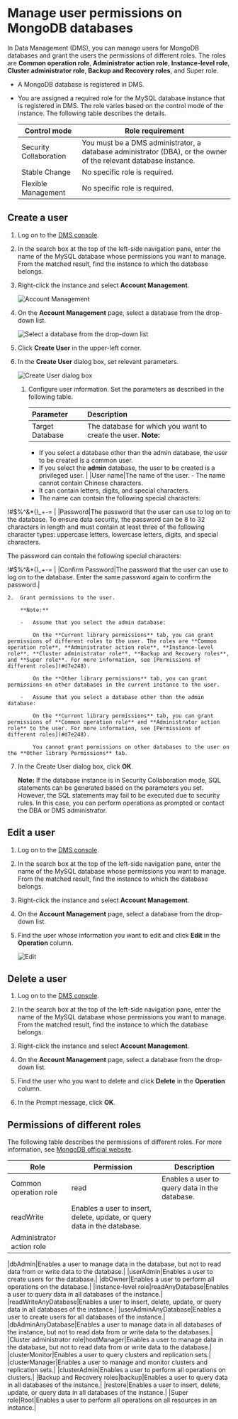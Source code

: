 # Manage user permissions on MongoDB databases

In Data Management \(DMS\), you can manage users for MongoDB databases and grant the users the permissions of different roles. The roles are **Common operation role**, **Administrator action role**, **Instance-level role**, **Cluster administrator role**, **Backup and Recovery roles**, and Super role.

-   A MongoDB database is registered in DMS.
-   You are assigned a required role for the MySQL database instance that is registered in DMS. The role varies based on the control mode of the instance. The following table describes the details.

    |Control mode|Role requirement|
    |------------|----------------|
    |Security Collaboration|You must be a DMS administrator, a database administrator \(DBA\), or the owner of the relevant database instance.|
    |Stable Change|No specific role is required.|
    |Flexible Management|No specific role is required.|


## Create a user

1.  Log on to the [DMS console](https://dms.alibabacloud.com/).

2.  In the search box at the top of the left-side navigation pane, enter the name of the MySQL database whose permissions you want to manage. From the matched result, find the instance to which the database belongs.

3.  Right-click the instance and select **Account Management**.

    ![Account Management](https://static-aliyun-doc.oss-accelerate.aliyuncs.com/assets/img/en-US/4629280061/p146079.png)

4.  On the **Account Management** page, select a database from the drop-down list.

    ![Select a database from the drop-down list](https://static-aliyun-doc.oss-accelerate.aliyuncs.com/assets/img/en-US/8607711061/p166287.png)

5.  Click **Create User** in the upper-left corner.

6.  In the **Create User** dialog box, set relevant parameters.

    ![Create User dialog box](https://static-aliyun-doc.oss-accelerate.aliyuncs.com/assets/img/en-US/9607711061/p165556.png)

    1.  Configure user information. Set the parameters as described in the following table.

        |Parameter|Description|
        |:--------|:----------|
        |Target Database|The database for which you want to create the user. **Note:**

        -   If you select a database other than the admin database, the user to be created is a common user.
        -   If you select the **admin** database, the user to be created is a privileged user. |
        |User name|The name of the user.         -   The name cannot contain Chinese characters.
        -   It can contain letters, digits, and special characters.
        -   The name can contain the following special characters:

!\#$%^&\*\(\)\_+-= |
        |Password|The password that the user can use to log on to the database. To ensure data security, the password can be 8 to 32 characters in length and must contain at least three of the following character types: uppercase letters, lowercase letters, digits, and special characters.

The password can contain the following special characters:

!\#$%^&\*\(\)\_+-= |
        |Confirm Password|The password that the user can use to log on to the database. Enter the same password again to confirm the password.|

    2.  Grant permissions to the user.

        **Note:**

        -   Assume that you select the admin database:

            On the **Current library permissions** tab, you can grant permissions of different roles to the user. The roles are **Common operation role**, **Administrator action role**, **Instance-level role**, **Cluster administrator role**, **Backup and Recovery roles**, and **Super role**. For more information, see [Permissions of different roles](#d7e248).

            On the **Other library permissions** tab, you can grant permissions on other databases in the current instance to the user.

        -   Assume that you select a database other than the admin database:

            On the **Current library permissions** tab, you can grant permissions of **Common operation role** and **Administrator action role** to the user. For more information, see [Permissions of different roles](#d7e248).

            You cannot grant permissions on other databases to the user on the **Other library Permissions** tab.

7.  In the Create User dialog box, click **OK**.

    **Note:** If the database instance is in Security Collaboration mode, SQL statements can be generated based on the parameters you set. However, the SQL statements may fail to be executed due to security rules. In this case, you can perform operations as prompted or contact the DBA or DMS administrator.


## Edit a user

1.  Log on to the [DMS console](https://dms.alibabacloud.com/).

2.  In the search box at the top of the left-side navigation pane, enter the name of the MySQL database whose permissions you want to manage. From the matched result, find the instance to which the database belongs.

3.  Right-click the instance and select **Account Management**.

4.  On the **Account Management** page, select a database from the drop-down list.

5.  Find the user whose information you want to edit and click **Edit** in the **Operation** column.

    ![Edit](https://static-aliyun-doc.oss-accelerate.aliyuncs.com/assets/img/en-US/9607711061/p166289.png)


## Delete a user

1.  Log on to the [DMS console](https://dms.alibabacloud.com/).

2.  In the search box at the top of the left-side navigation pane, enter the name of the MySQL database whose permissions you want to manage. From the matched result, find the instance to which the database belongs.

3.  Right-click the instance and select **Account Management**.

4.  On the **Account Management** page, select a database from the drop-down list.

5.  Find the user who you want to delete and click **Delete** in the **Operation** column.

6.  In the Prompt message, click **OK**.


## Permissions of different roles

The following table describes the permissions of different roles. For more information, see [MongoDB official website](https://docs.mongodb.com/manual/reference/built-in-roles/).

|Role|Permission|Description|
|----|----------|-----------|
|Common operation role|read|Enables a user to query data in the database.|
|readWrite|Enables a user to insert, delete, update, or query data in the database.|
|Administrator action role

|dbAdmin|Enables a user to manage data in the database, but not to read data from or write data to the database.|
|userAdmin|Enables a user to create users for the database.|
|dbOwner|Enables a user to perform all operations on the database.|
|Instance-level role|readAnyDatabase|Enables a user to query data in all databases of the instance.|
|readWriteAnyDatabase|Enables a user to insert, delete, update, or query data in all databases of the instance.|
|userAdminAnyDatabase|Enables a user to create users for all databases of the instance.|
|dbAdminAnyDatabase|Enables a user to manage data in all databases of the instance, but not to read data from or write data to the databases.|
|Cluster administrator role|hostManager|Enables a user to manage data in the database, but not to read data from or write data to the database.|
|clusterMonitor|Enables a user to query clusters and replication sets.|
|clusterManager|Enables a user to manage and monitor clusters and replication sets.|
|clusterAdmin|Enables a user to perform all operations on clusters.|
|Backup and Recovery roles|backup|Enables a user to query data in all databases of the instance.|
|restore|Enables a user to insert, delete, update, or query data in all databases of the instance.|
|Super role|Root|Enables a user to perform all operations on all resources in an instance.|

